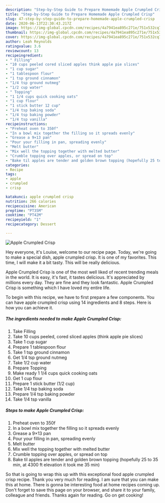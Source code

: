 ```yaml
---
description: "Step-by-Step Guide to Prepare Homemade Apple Crumpled Crisp"
title: "Step-by-Step Guide to Prepare Homemade Apple Crumpled Crisp"
slug: 47-step-by-step-guide-to-prepare-homemade-apple-crumpled-crisp
date: 2020-06-13T22:30:43.217Z
image: https://img-global.cpcdn.com/recipes/4a7941ea895c271e/751x532cq70/apple-crumpled-crisp-recipe-main-photo.jpg
thumbnail: https://img-global.cpcdn.com/recipes/4a7941ea895c271e/751x532cq70/apple-crumpled-crisp-recipe-main-photo.jpg
cover: https://img-global.cpcdn.com/recipes/4a7941ea895c271e/751x532cq70/apple-crumpled-crisp-recipe-main-photo.jpg
author: Leah Reynolds
ratingvalue: 3.6
reviewcount: 13
recipeingredient:
- " Filling"
- "10 cups peeled cored sliced apples think apple pie slices"
- "1 cup sugar"
- "1 tablespoon flour"
- "1 tsp ground cinnamon"
- "1/4 tsp ground nutmeg"
- "1/2 cup water"
- " Topping"
- "1 1/4 cups quick cooking oats"
- "1 cup flour"
- "1 stick butter 12 cup"
- "1/4 tsp baking soda"
- "1/4 tsp baking powder"
- "1/4 tsp vanilla"
recipeinstructions:
- "Preheat oven to 350f"
- "In a bowl mix together the filling so it spreads evenly"
- "Grease a 9×13 pan"
- "Pour your filling in pan, spreading evenly"
- "Melt butter"
- "Mix well the topping together with melted butter"
- "Crumble topping over apples, or spread on top"
- "Bake til apples are tender and golden brown topping (hopefully 25 to 35 min, at 4300 ft elevation it took me 35 min)"
categories:
- Recipe
tags:
- apple
- crumpled
- crisp

katakunci: apple crumpled crisp 
nutrition: 266 calories
recipecuisine: American
preptime: "PT35M"
cooktime: "PT42M"
recipeyield: "1"
recipecategory: Dessert

---
```



![Apple Crumpled Crisp](https://img-global.cpcdn.com/recipes/4a7941ea895c271e/751x532cq70/apple-crumpled-crisp-recipe-main-photo.jpg)

Hey everyone, it's Louise, welcome to our recipe page. Today, we're going to make a special dish, apple crumpled crisp. It is one of my favorites. This time, I will make it a bit tasty. This will be really delicious.

Apple Crumpled Crisp is one of the most well liked of recent trending meals in the world. It is easy, it's fast, it tastes delicious. It's appreciated by millions every day. They are fine and they look fantastic. Apple Crumpled Crisp is something which I have loved my entire life.




To begin with this recipe, we have to first prepare a few components. You can have apple crumpled crisp using 14 ingredients and 8 steps. Here is how you can achieve it.

##### The ingredients needed to make Apple Crumpled Crisp:

1. Take  Filling
1. Take 10 cups peeled, cored sliced apples (think apple pie slices)
1. Take 1 cup sugar
1. Prepare 1 tablespoon flour
1. Take 1 tsp ground cinnamon
1. Get 1/4 tsp ground nutmeg
1. Take 1/2 cup water
1. Prepare  Topping
1. Make ready 1 1/4 cups quick cooking oats
1. Get 1 cup flour
1. Prepare 1 stick butter (1/2 cup)
1. Take 1/4 tsp baking soda
1. Prepare 1/4 tsp baking powder
1. Take 1/4 tsp vanilla




##### Steps to make Apple Crumpled Crisp:

1. Preheat oven to 350f
1. In a bowl mix together the filling so it spreads evenly
1. Grease a 9×13 pan
1. Pour your filling in pan, spreading evenly
1. Melt butter
1. Mix well the topping together with melted butter
1. Crumble topping over apples, or spread on top
1. Bake til apples are tender and golden brown topping (hopefully 25 to 35 min, at 4300 ft elevation it took me 35 min)




So that is going to wrap this up with this exceptional food apple crumpled crisp recipe. Thank you very much for reading. I am sure that you can make this at home. There is gonna be interesting food at home recipes coming up. Don't forget to save this page on your browser, and share it to your family, colleague and friends. Thanks again for reading. Go on get cooking!
